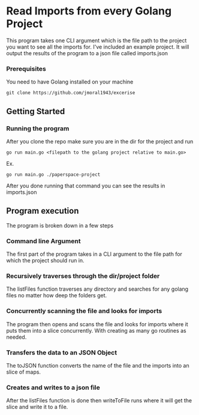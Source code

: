 # Read Imports from every Golang Project

This program takes one CLI argument which is the file path to the project you want to see all the imports for. 
I've included an example project. It will output the results of the program to a json file called imports.json 


### Prerequisites

You need to have Golang installed on your machine

```
git clone https://github.com/jmoral1943/excerise
```

## Getting Started


### Running the program

After you clone the repo make sure you are in the dir for the project and run 

```
go run main.go <filepath to the golang project relative to main.go>
```

Ex.

```
go run main.go ./paperspace-project
```

After you done running that command you can see the results in imports.json

## Program execution 

The program is broken down in a few steps

### Command line Argument 

The first part of the program takes in a CLI argument to the file path for which the project should run in.

### Recursively traverses through the dir/project folder

The listFiles function traverses any directory and searches for any golang files no matter how deep the 
folders get.

### Concurrently scanning the file and looks for imports

The program then opens and scans the file and looks for imports where it puts them into a slice concurrently.
With creating as many go routines as needed.

### Transfers the data to an JSON Object

The toJSON function converts the name of the file and the imports into an slice of maps.

### Creates and writes to a json file 

After the listFiles function is done then writeToFile runs where it will get the slice and write it to a file.